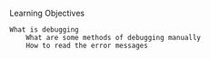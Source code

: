 Learning Objectives

    What is debugging
        What are some methods of debugging manually
	    How to read the error messages

